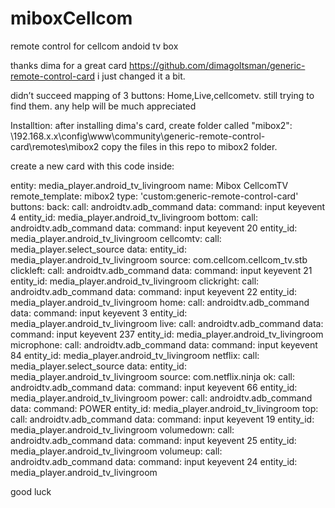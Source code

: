 # miboxCellcom
remote control for cellcom andoid tv box

thanks dima for a great card
https://github.com/dimagoltsman/generic-remote-control-card
i just changed it a bit.

didn’t succeed mapping of 3 buttons: Home,Live,cellcometv.
still trying to find them. any help will be much appreciated

Installtion:
after installing dima's card, create folder called "mibox2":
\\192.168.x.x\config\www\community\generic-remote-control-card\remotes\mibox2
copy the files in this repo to mibox2 folder.

create a new card with this code inside:



entity: media_player.android_tv_livingroom
name: Mibox CellcomTV
remote_template: mibox2
type: 'custom:generic-remote-control-card'
buttons:
  back:
    call: androidtv.adb_command
    data:
      command: input keyevent 4
      entity_id: media_player.android_tv_livingroom
  bottom:
    call: androidtv.adb_command
    data:
      command: input keyevent 20
      entity_id: media_player.android_tv_livingroom
  cellcomtv:
    call: media_player.select_source
    data:
      entity_id: media_player.android_tv_livingroom
      source: com.cellcom.cellcom_tv.stb
  clickleft:
    call: androidtv.adb_command
    data:
      command: input keyevent 21
      entity_id: media_player.android_tv_livingroom
  clickright:
    call: androidtv.adb_command
    data:
      command: input keyevent 22
      entity_id: media_player.android_tv_livingroom
  home:
    call: androidtv.adb_command
    data:
      command: input keyevent 3
      entity_id: media_player.android_tv_livingroom
  live:
    call: androidtv.adb_command
    data:
      command: input keyevent 237
      entity_id: media_player.android_tv_livingroom
  microphone:
    call: androidtv.adb_command
    data:
      command: input keyevent 84
      entity_id: media_player.android_tv_livingroom
  netflix:
    call: media_player.select_source
    data:
      entity_id: media_player.android_tv_livingroom
      source: com.netflix.ninja
  ok:
    call: androidtv.adb_command
    data:
      command: input keyevent 66
      entity_id: media_player.android_tv_livingroom
  power:
    call: androidtv.adb_command
    data:
      command: POWER
      entity_id: media_player.android_tv_livingroom
  top:
    call: androidtv.adb_command
    data:
      command: input keyevent 19
      entity_id: media_player.android_tv_livingroom
  volumedown:
    call: androidtv.adb_command
    data:
      command: input keyevent 25
      entity_id: media_player.android_tv_livingroom
  volumeup:
    call: androidtv.adb_command
    data:
      command: input keyevent 24
      entity_id: media_player.android_tv_livingroom
      
      
good luck      
